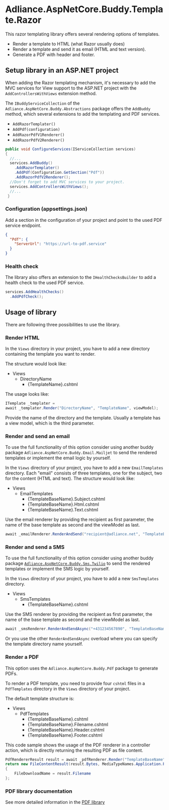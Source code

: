 # Adliance.AspNetCore.Buddy.Template.Razor

This razor templating library offers several rendering options of templates.

- Render a template to HTML (what Razor usually does)
- Render a template and send it as email (HTML and text version).
- Generate a PDF with header and footer.

## Setup library in an ASP.NET project

When adding the Razor templating mechanism, it's necessary to add the MVC services for View support to the ASP.NET project with the `AddControllersWithViews` extension method.

The `IBuddyServiceCollection` of the `Adliance.AspNetCore.Buddy.Abstractions` package offers the `AddBuddy` method, which several extensions to add the templating and PDF services.

- `AddRazorTemplater()`
- `AddPdf(configuration)`
- `AddRazorPdfV1Renderer()`
- `AddRazorPdfV2Renderer()`

```c#
public void ConfigureServices(IServiceCollection services)
{
  //...
  services.AddBuddy()
    .AddRazorTemplater()
    .AddPdf(Configuration.GetSection("Pdf"))    
    .AddRazorPdfV2Renderer();
  //Don't forget to add MVC services to your project.
  services.AddControllersWithViews();
  //...
 }
```

### Configuration (appsettings.json)

Add a section in the configuration of your project and point to the used PDF service endpoint.

```json
{
  "Pdf": {
    "ServerUrl": "https://url-to-pdf.service"
  }
}
```

### Health check

The library also offers an extension to the `IHealthChecksBuilder` to add a health check to the used PDF service.

```c#
services.AddHealthChecks()
  .AddPdfCheck();
```

## Usage of library

There are following three possibilities to use the library. 

### Render HTML

In the `Views` directory in your project, you have to add a new directory containing the template you want to render.

The structure would look like:

- Views
  - DirectoryName
    - {TemplateName}.cshtml

The usage looks like:

```c#
ITemplate _templater = 
await _templater.Render("DirectoryName", "TemplateName", viewModel);
```

Provide the name of the directory and the template. Usually a template has a view model, which is the third parameter.

### Render and send an email

To use the full functionality of this option consider using another buddy package `Adliance.AspNetCore.Buddy.Email.Mailjet` to send the rendered templates or implement the email logic by yourself.

In the `Views` directory of your project, you have to add a new `EmailTemplates` directory. Each "email" consists of three templates, one for the subject, two for the content (HTML and text).
The structure would look like:

- Views
  - EmailTemplates
    - {TemplateBaseName}.Subject.cshtml
    - {TemplateBaseName}.Html.cshtml
    - {TemplateBaseName}.Text.cshtml
  
Use the email renderer by providing the recipient as first parameter, the name of the base template as second and the viewModel as last.

```c#
await _emailRenderer.RenderAndSend("recipient@adliance.net", "TemplateBaseName", viewModel);
```

### Render and send a SMS

To use the full functionality of this option consider using another buddy package [`Adliance.AspNetCore.Buddy.Sms.Twilio`](../Adliance.AspNetCore.Buddy.Sms.Twilio/readme.md)  to send the rendered templates or implement the SMS logic by yourself.

In the `Views` directory of your project, you have to add a new `SmsTemplates` directory.

- Views
  - SmsTemplates
    - {TemplateBaseName}.cshtml

Use the SMS renderer by providing the recipient as first parameter, the name of the base template as second and the viewModel as last.

```c#
await _smsRenderer.RenderAndSendAsync("+431234567890", "TemplateBaseName", viewModel);
```

Or you use the other `RenderAndSendAsync` overload where you can specify the template directory name yourself.

### Render a PDF

This option uses the `Adliance.AspNetCore.Buddy.Pdf` package to generate PDFs.

To render a PDF template, you need to provide four `cshtml` files in a `PdfTemplates` directory in the `Views` directory of your project.

The default template structure is:

- Views
  - PdfTemplates
    - {TemplateBaseName}.cshtml
    - {TemplateBaseName}.Filename.cshtml
    - {TemplateBaseName}.Header.cshtml
    - {TemplateBaseName}.Footer.cshtml
  
This code sample shows the usage of the PDF renderer in a controller action, which is directly returning the resulting PDF as file content.
```c#
PdfRendererResult result = await _pdfRenderer.Render("TemplateBaseName", viewModel);
return new FileContentResult(result.Bytes, MediaTypeNames.Application.Pdf)
{
	FileDownloadName = result.Filename
};
```

### PDF library documentation

See more detailed information in the [PDF library](../Adliance.AspNetCore.Buddy.Pdf/readme.md)
